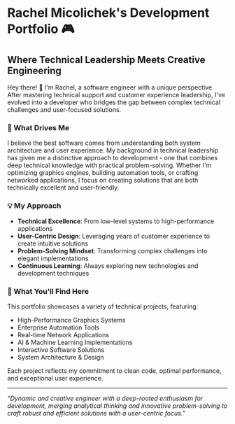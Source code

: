 # Rachel Micolichek's Development Portfolio 🎮

## Where Technical Leadership Meets Creative Engineering 

Hey there! 👋 I'm Rachel, a software engineer with a unique perspective. After mastering technical support and customer experience leadership, I've evolved into a developer who bridges the gap between complex technical challenges and user-focused solutions.

### 🎯 What Drives Me
I believe the best software comes from understanding both system architecture and user experience. My background in technical leadership has given me a distinctive approach to development - one that combines deep technical knowledge with practical problem-solving. Whether I'm optimizing graphics engines, building automation tools, or crafting networked applications, I focus on creating solutions that are both technically excellent and user-friendly.

### 💡 My Approach
- **Technical Excellence**: From low-level systems to high-performance applications
- **User-Centric Design**: Leveraging years of customer experience to create intuitive solutions
- **Problem-Solving Mindset**: Transforming complex challenges into elegant implementations
- **Continuous Learning**: Always exploring new technologies and development techniques

### 💫 What You'll Find Here

This portfolio showcases a variety of technical projects, featuring:

* High-Performance Graphics Systems
* Enterprise Automation Tools
* Real-time Network Applications
* AI & Machine Learning Implementations
* Interactive Software Solutions
* System Architecture & Design

Each project reflects my commitment to clean code, optimal performance, and exceptional user experience.

---

*"Dynamic and creative engineer with a deep-rooted enthusiasm for development, merging analytical thinking and innovative problem-solving to craft robust and efficient solutions with a user-centric focus."*
